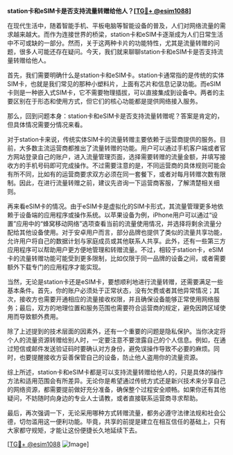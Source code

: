 **station卡和eSIM卡是否支持流量转赠给他人？[[TG💪+ @esim1088](https://t.me/s/esim1088)]**

在现代生活中，随着智能手机、平板电脑等智能设备的普及，人们对网络流量的需求越来越大。而作为连接世界的桥梁，station卡和eSIM卡逐渐成为人们日常生活中不可或缺的一部分。然而，关于这两种卡片的功能特性，尤其是流量转赠的问题，很多人可能还存在疑问。今天，我们就来聊聊station卡和eSIM卡是否支持流量转赠给他人。

首先，我们需要明确什么是station卡和eSIM卡。station卡通常指的是传统的实体SIM卡，也就是我们常见的那种小塑料片，上面有芯片和信息记录功能。而eSIM卡则是一种嵌入式SIM卡，它不需要物理插拔，可以直接集成到设备中。两者的主要区别在于形态和使用方式，但它们的核心功能都是提供网络接入服务。

那么，回到问题本身：station卡和eSIM卡是否支持流量转赠呢？答案是肯定的，但具体情况需要分情况来看。

对于station卡来说，传统实体SIM卡的流量转赠主要依赖于运营商提供的服务。目前，大多数主流运营商都推出了流量转赠的功能。用户可以通过手机客户端或者官方网站登录自己的账户，进入流量管理页面，选择需要转赠的流量金额，并填写接收方的手机号码即可完成操作。不过需要注意的是，不同运营商的具体规则可能会有所不同，比如有的运营商要求双方必须在同一套餐下，或者对每月转赠次数有限制。因此，在进行流量转赠之前，建议先咨询一下运营商客服，了解清楚相关细则。

再来看eSIM卡的情况。由于eSIM卡是虚拟化的SIM卡形式，其流量管理更多地依赖于设备端的应用程序或操作系统。以苹果设备为例，iPhone用户可以通过“设置”应用中的“蜂窝移动网络”选项查看当前的流量使用情况，并选择将剩余流量分配给其他设备使用。对于安卓用户而言，部分品牌也提供了类似的流量共享功能，允许用户将自己的数据计划与家庭成员或其他联系人共享。此外，还有一些第三方应用程序可以帮助用户更方便地管理和转赠流量。不过，相较于station卡，eSIM卡的流量转赠功能可能受到更多限制，比如仅限于同一品牌的设备之间，或者需要额外下载专门的应用程序才能实现。

当然，无论是station卡还是eSIM卡，要想顺利地进行流量转赠，还需要满足一些基本条件。首先，你的账户必须处于正常状态，没有欠费或者其他异常情况；其次，接收方也需要开通相应的流量接收权限，并且确保设备能够正常使用网络服务；最后，双方的地理位置和服务范围也需要符合运营商的规定，避免因跨区域使用而导致额外费用。

除了上述提到的技术层面的因素外，还有一个重要的问题是隐私保护。当你决定将个人的流量资源转赠给别人时，一定要注意不要泄露自己的个人信息。例如，在通过短信或邮件发送验证码时要确认对方身份，避免误操作导致不必要的麻烦。同时，也要提醒接收方妥善保管自己的设备，防止他人盗用你的流量资源。

综上所述，station卡和eSIM卡都是可以支持流量转赠给他人的，只是具体的操作方法和适用范围会有所差异。无论你是希望通过传统方式还是新兴技术来分享自己的网络资源，都需要提前做好充分准备，确保整个过程安全顺畅。如果你还有其他疑问，不妨随时向身边的专业人士请教，或者直接联系运营商寻求帮助。

最后，再次强调一下，无论采用哪种方式转赠流量，都务必遵守法律法规和社会公德，切勿滥用这一便利功能。毕竟，共享的前提是建立在相互信任的基础上，只有大家都守规矩，才能让这份便捷长久地延续下去。

[[TG💪+ @esim1088](https://t.me/s/esim1088) ![Image](https://i.postimg.cc/4NQfJmqS/Snipaste-2025-05-13-00-14-12.png)]